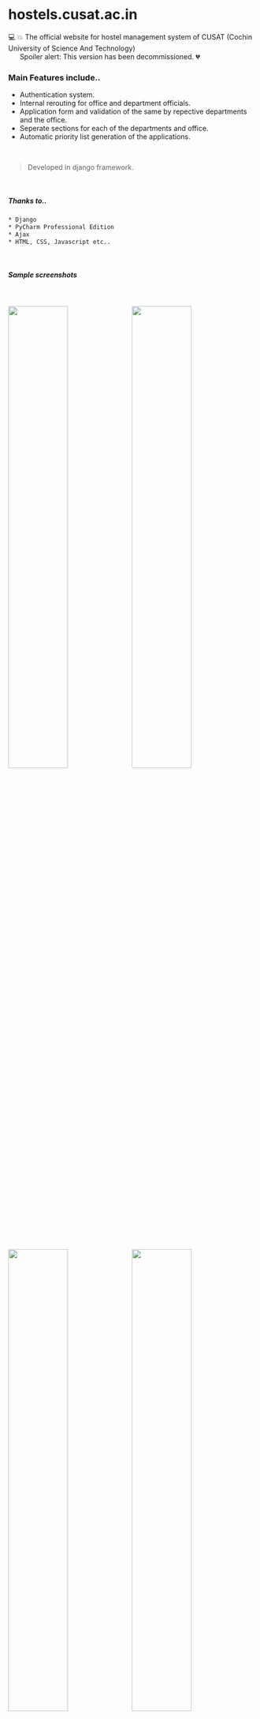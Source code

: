 # hostels.cusat.ac.in

:computer: :boom:  The official website for hostel management system of CUSAT (Cochin University of Science And Technology) <br>
 &nbsp;&nbsp;&nbsp;&nbsp;&nbsp;&nbsp;Spoiler alert: This version has been decommissioned. :broken_heart:
 
 ### Main Features include..
 
 * Authentication system.
 * Internal rerouting for office and department officials.
 * Application form and validation of the same by repective departments and the office.
 * Seperate sections for each of the departments and office.
 * Automatic priority list generation of the applications.
 
 <br>

> Developed in django framework.
<br>

##### Thanks to..
```bash
* Django
* PyCharm Professional Edition
* Ajax
* HTML, CSS, Javascript etc..
```
<br>

##### Sample screenshots
<br>

 <!--![An image](https://github.com/abinrajkb/hostels.cusat.ac.in/blob/master/media/homepage.png "homepage")-->
 <img src="https://github.com/abinrajkb/hostels.cusat.ac.in/blob/master/media/homepage.png" width="49%">     <img src="https://github.com/abinrajkb/hostels.cusat.ac.in/blob/master/media/login.png" width="49%">
 <img src="https://github.com/abinrajkb/hostels.cusat.ac.in/blob/master/media/register.png" width="49%">     <img src="https://github.com/abinrajkb/hostels.cusat.ac.in/blob/master/media/instructions.png" width="49%">
